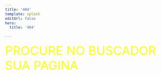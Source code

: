 ```yaml
---
title: '404'
template: splash
editUrl: false
hero:
  title: '404'
   
---
```


<style>
    
  
  /* body {
  background-image: url('https://i.giphy.com/CkYl1qlzkxPRbklfXx.gif');
-webkit-background-size: cover;
  -moz-background-size: cover;
  -o-background-size: cover;
  background-size: cover;
   } */
hx {
  color:  yellow;
  font-size: 40px;
}

</style>
  <body>
  <bg>
  <hx>PROCURE NO BUSCADOR SUA PAGINA</hx>
  </bg>
</body>
